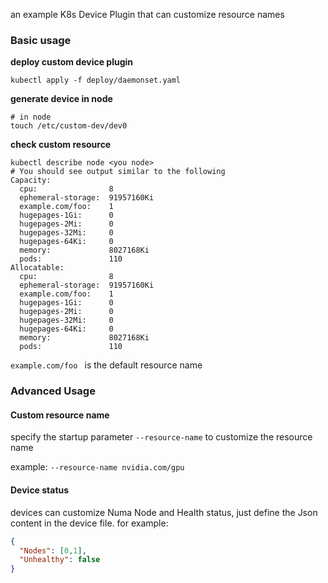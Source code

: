 an example K8s Device Plugin that can customize resource names

### Basic usage
**deploy custom device plugin**

`kubectl apply -f deploy/daemonset.yaml`

**generate device in node**

```shell
# in node
touch /etc/custom-dev/dev0
```

**check custom resource**

```shell
kubectl describe node <you node>
# You should see output similar to the following
Capacity:
  cpu:                8
  ephemeral-storage:  91957160Ki
  example.com/foo:    1
  hugepages-1Gi:      0
  hugepages-2Mi:      0
  hugepages-32Mi:     0
  hugepages-64Ki:     0
  memory:             8027168Ki
  pods:               110
Allocatable:
  cpu:                8
  ephemeral-storage:  91957160Ki
  example.com/foo:    1
  hugepages-1Gi:      0
  hugepages-2Mi:      0
  hugepages-32Mi:     0
  hugepages-64Ki:     0
  memory:             8027168Ki
  pods:               110
```
`example.com/foo ` is the default resource name

### Advanced Usage

#### Custom resource name
specify the startup parameter `--resource-name` to customize the resource name

example: `--resource-name nvidia.com/gpu`


#### Device status
devices can customize Numa Node and Health status, just define the Json content in the device file. for example:
```json
{
  "Nodes": [0,1],
  "Unhealthy": false
}
```